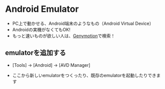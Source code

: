 # Android Emulator

- PC上で動かせる、Android端末のようなもの（Android Virtual Device）
- Androidの実機がなくてもOK!
- もっと速いものが欲しい人は、[Genymotion](https://www.genymotion.com/)で検索！

## emulatorを追加する

- [Tools] -> [Android] -> [AVD Manager]

- ここから新しいemulatorをつくったり、既存のemulatorを起動したりできます
